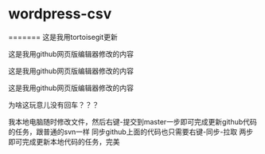 # wordpress-csv
=======
这是我用tortoisegit更新

这是我用github网页版编辑器修改的内容

这是我用github网页版编辑器修改的内容

这是我用github网页版编辑器修改的内容

为啥这玩意儿没有回车？？？


我本地电脑随时修改文件，然后右键-提交到master一步即可完成更新github代码的任务，跟普通的svn一样
同步github上面的代码也只需要右键-同步-拉取 两步即可完成更新本地代码的任务，完美